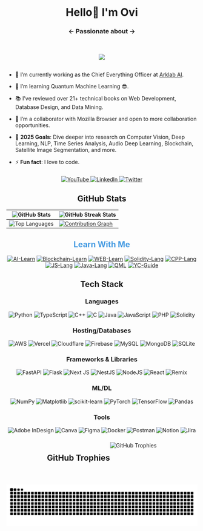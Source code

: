  <h1 align="center"> Hello👋 I'm Ovi </h1>

  <h3 align="center"><- Passionate about -> </h3>

<h1 align="center">

  <a href="https://git.io/typing-svg">
    <img src="https://readme-typing-svg.demolab.com?font=Inter&weight=700&size=35&duration=4000&pause=500&center=true&width=500&height=70&lines=AI;Blockchain;Quantum+Computing&color=4299E1" />

  </a>
</h1>

###

<div >

- 🔭 I’m currently working as the Chief Everything Officer at [Arklab AI](https://arklabai.com).

- 🌱 I’m learning Quantum Machine Learning 😎.

- 📚 I’ve reviewed over 21+ technical books on Web Development, Database Design, and Data Mining.

- 👯 I’m a collaborator with Mozilla Browser and open to more collaboration opportunities.

- 🥅 **2025 Goals**: Dive deeper into research on Computer Vision, Deep Learning, NLP, Time Series Analysis, Audio Deep Learning, Blockchain, Satellite Image Segmentation, and more.

- ⚡ **Fun fact**: I love to code.

  
</div>

###

<div align="center">

  <a href="https://www.youtube.com/@ovishkh" target="_blank">
    <img src="https://img.shields.io/static/v1?message=YouTube&logo=youtube&label=&color=FF0000&logoColor=white&style=for-the-badge" height="35" alt="YouTube" />
  </a>
  <a href="https://www.linkedin.com/in/ovishkh" target="_blank">
    <img src="https://img.shields.io/static/v1?message=LinkedIn&logo=linkedin&label=&color=0077B5&logoColor=white&style=for-the-badge" height="35" alt="LinkedIn" />
  </a>
  <a href="https://twitter.com/ovishkh" target="_blank">
    <img src="https://img.shields.io/static/v1?message=Twitter&logo=twitter&label=&color=1DA1F2&logoColor=white&style=for-the-badge" height="35" alt="Twitter" />
  </a>
</div>

###



<div align="center">

## GitHub Stats

| ![GitHub Stats](https://github-readme-stats.vercel.app/api?username=ovishkh&theme=dark&hide_border=false&include_all_commits=false&count_private=false&title_color=4299E1&icon_color=4299E1&text_color=ffffff) | ![GitHub Streak Stats](https://github-readme-streak-stats.herokuapp.com/?user=ovishkh&theme=dark&hide_border=false&stroke=4299E1&ring=4299E1&fire=4299E1&currStreakLabel=4299E1) |
| ------------------------------------------------------------ | ------------------------------------------------------------ |
| ![Top Languages](https://github-readme-stats.vercel.app/api/top-langs/?username=ovishkh&theme=dark&hide_border=false&include_all_commits=false&count_private=false&layout=compact&title_color=4299E1&icon_color=4299E1&text_color=ffffff) | [![Contribution Graph](https://github-readme-activity-graph.vercel.app/graph?username=ovishkh&bg_color=0d1117&color=4299E1&line=4299E1&point=ffffff&area=true&hide_border=true)](https://github.com/ovishkh/github-readme-activity-graph) |

</div>




<h2 align="center" style="color:#4299E1;"> Learn With Me </h2>

<p align="center">
  <a href="https://github.com/ovishkh/AI-Learn"><img width="278" src="https://denvercoder1-github-readme-stats.vercel.app/api/pin/?username=ovishkh&repo=AI-Learn&theme=react&bg_color=1F222E&title_color=4299E1&hide_border=true&icon_color=F8D866&show_icons=false" alt="AI-Learn"></a>
  <a href="https://github.com/ovishkh/Blockchain-Learn"><img width="278" src="https://denvercoder1-github-readme-stats.vercel.app/api/pin/?username=ovishkh&repo=Blockchain-Learn&theme=react&bg_color=1F222E&title_color=4299E1&hide_border=true&icon_color=F8D866&show_icons=false" alt="Blockchain-Learn"></a>
  <a href="https://github.com/ovishkh/WEB-Learn"><img width="278" src="https://denvercoder1-github-readme-stats.vercel.app/api/pin/?username=ovishkh&repo=WEB-Learn&theme=react&bg_color=1F222E&title_color=4299E1&hide_border=true&icon_color=F8D866&show_icons=false" alt="WEB-Learn"></a>
  <a href="https://github.com/ovishkh/Solidity-Lang"><img width="278" src="https://denvercoder1-github-readme-stats.vercel.app/api/pin/?username=ovishkh&repo=Solidity-Lang&theme=react&bg_color=1F222E&title_color=4299E1&hide_border=true&icon_color=F8D866&show_icons=false" alt="Solidity-Lang"></a>
  <a href="https://github.com/ovishkh/CPP-Lang"><img width="278" src="https://denvercoder1-github-readme-stats.vercel.app/api/pin/?username=ovishkh&repo=CPP-Lang&theme=react&bg_color=1F222E&title_color=4299E1&hide_border=true&icon_color=F8D866&show_icons=false" alt="CPP-Lang"></a>
  <a href="https://github.com/ovishkh/JS-Lang"><img width="278" src="https://denvercoder1-github-readme-stats.vercel.app/api/pin/?username=ovishkh&repo=JS-Lang&theme=react&bg_color=1F222E&title_color=4299E1&hide_border=true&icon_color=F8D866&show_icons=false" alt="JS-Lang"></a>
  <a href="https://github.com/ovishkh/Java-Lang"><img width="278" src="https://denvercoder1-github-readme-stats.vercel.app/api/pin/?username=ovishkh&repo=Java-Lang&theme=react&bg_color=1F222E&title_color=4299E1&hide_border=true&icon_color=F8D866&show_icons=false" alt="Java-Lang"></a>
  <a href="https://github.com/ovishkh/QML"><img width="278" src="https://denvercoder1-github-readme-stats.vercel.app/api/pin/?username=ovishkh&repo=QML&theme=react&bg_color=1F222E&title_color=4299E1&hide_border=true&icon_color=F8D866&show_icons=false" alt="QML"></a>
  <a href="https://github.com/ovishkh/YC-Guide"><img width="278" src="https://denvercoder1-github-readme-stats.vercel.app/api/pin/?username=ovishkh&repo=YC-Guide&theme=react&bg_color=1F222E&title_color=4299E1&hide_border=true&icon_color=F8D866&show_icons=false" alt="YC-Guide"></a>
</p>




<div align="center">

##  Tech Stack

### **Languages**
![Python](https://img.shields.io/badge/python-3670A0?style=for-the-badge&logo=python&logoColor=ffdd54) 
![TypeScript](https://img.shields.io/badge/typescript-%23007ACC.svg?style=for-the-badge&logo=typescript&logoColor=white)
![C++](https://img.shields.io/badge/c++-%2300599C.svg?style=for-the-badge&logo=c%2B%2B&logoColor=white) 
![C](https://img.shields.io/badge/c-%2300599C.svg?style=for-the-badge&logo=c&logoColor=white) 
![Java](https://img.shields.io/badge/java-%23ED8B00.svg?style=for-the-badge&logo=openjdk&logoColor=white) 
![JavaScript](https://img.shields.io/badge/javascript-%23323330.svg?style=for-the-badge&logo=javascript&logoColor=%23F7DF1E) 
![PHP](https://img.shields.io/badge/php-%23777BB4.svg?style=for-the-badge&logo=php&logoColor=white) 
![Solidity](https://img.shields.io/badge/Solidity-%23363636.svg?style=for-the-badge&logo=solidity&logoColor=white) 

### **Hosting/Databases**
![AWS](https://img.shields.io/badge/AWS-%23FF9900.svg?style=for-the-badge&logo=amazon-aws&logoColor=white) 
![Vercel](https://img.shields.io/badge/vercel-%23000000.svg?style=for-the-badge&logo=vercel&logoColor=white) 
![Cloudflare](https://img.shields.io/badge/Cloudflare-F38020?style=for-the-badge&logo=Cloudflare&logoColor=white) 
![Firebase](https://img.shields.io/badge/firebase-%23039BE5.svg?style=for-the-badge&logo=firebase)
![MySQL](https://img.shields.io/badge/mysql-4479A1.svg?style=for-the-badge&logo=mysql&logoColor=white) 
![MongoDB](https://img.shields.io/badge/MongoDB-%234ea94b.svg?style=for-the-badge&logo=mongodb&logoColor=white) 
![SQLite](https://img.shields.io/badge/sqlite-%2307405e.svg?style=for-the-badge&logo=sqlite&logoColor=white)


### **Frameworks & Libraries**
![FastAPI](https://img.shields.io/badge/FastAPI-005571?style=for-the-badge&logo=fastapi) 
![Flask](https://img.shields.io/badge/flask-%23000.svg?style=for-the-badge&logo=flask&logoColor=white) 
![Next JS](https://img.shields.io/badge/Next-black?style=for-the-badge&logo=next.js&logoColor=white) 
![NestJS](https://img.shields.io/badge/nestjs-%23E0234E.svg?style=for-the-badge&logo=nestjs&logoColor=white) 
![NodeJS](https://img.shields.io/badge/node.js-6DA55F?style=for-the-badge&logo=node.js&logoColor=white) 
![React](https://img.shields.io/badge/react-%2320232a.svg?style=for-the-badge&logo=react&logoColor=%2361DAFB) 
![Remix](https://img.shields.io/badge/remix-%23000.svg?style=for-the-badge&logo=remix&logoColor=white)

### **ML/DL**
![NumPy](https://img.shields.io/badge/numpy-%23013243.svg?style=for-the-badge&logo=numpy&logoColor=white) 
![Matplotlib](https://img.shields.io/badge/Matplotlib-%23ffffff.svg?style=for-the-badge&logo=Matplotlib&logoColor=black) 
![scikit-learn](https://img.shields.io/badge/scikit--learn-%23F7931E.svg?style=for-the-badge&logo=scikit-learn&logoColor=white) 
![PyTorch](https://img.shields.io/badge/PyTorch-%23EE4C2C.svg?style=for-the-badge&logo=PyTorch&logoColor=white) 
![TensorFlow](https://img.shields.io/badge/TensorFlow-%23FF6F00.svg?style=for-the-badge&logo=TensorFlow&logoColor=white) 
![Pandas](https://img.shields.io/badge/pandas-%23150458.svg?style=for-the-badge&logo=pandas&logoColor=white)


### **Tools**
![Adobe InDesign](https://img.shields.io/badge/Adobe%20InDesign-49021F?style=for-the-badge&logo=adobeindesign&logoColor=FF3366) 
![Canva](https://img.shields.io/badge/Canva-%2300C4CC.svg?style=for-the-badge&logo=Canva&logoColor=white) 
![Figma](https://img.shields.io/badge/figma-%23F24E1E.svg?style=for-the-badge&logo=figma&logoColor=white)
![Docker](https://img.shields.io/badge/docker-%230db7ed.svg?style=for-the-badge&logo=docker&logoColor=white) 
![Postman](https://img.shields.io/badge/Postman-FF6C37?style=for-the-badge&logo=postman&logoColor=white) 
![Notion](https://img.shields.io/badge/Notion-%23000000.svg?style=for-the-badge&logo=notion&logoColor=white) 
![Jira](https://img.shields.io/badge/jira-%230A0FFF.svg?style=for-the-badge&logo=jira&logoColor=white)



###


<div align="center" style="display: flex; flex-direction: row; justify-content: center;">

## GitHub Trophies
<img src="https://github-profile-trophy.vercel.app/?username=ovishkh&theme=radical&no-frame=false&no-bg=true&margin-w=4" alt="GitHub Trophies" />

</div>

###

<br clear="both">

<div align="center">
  <img src="https://raw.githubusercontent.com/ovishkh/ovishkh/output/snake.svg" alt="Snake Animation" />
</div>

###
